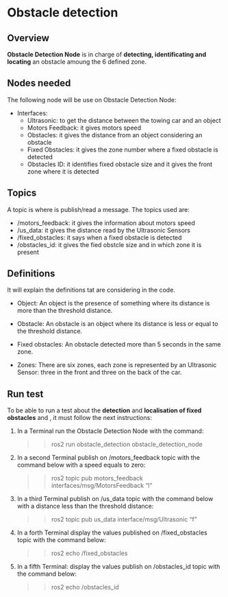 # Obstacle detection

## Overview

**Obstacle Detection Node** is in charge of **detecting, identificating and locating** 
an obstacle amoung the 6 defined zone.

## Nodes needed

The following node will be use on Obstacle Detection Node:

* Interfaces: 
    * Ultrasonic: to get the distance between the towing car and an object
    * Motors Feedback: it gives motors speed
    * Obstacles: it gives the distance from an object considering an obstacle
    * Fixed Obstacles: it gives the zone number where a fixed obstacle is detected
    * Obstacles ID: it identifies fixed obstacle size and it gives the front zone where it is detected

## Topics

A topic is where is publish/read a message. The topics used are:
* /motors_feedback: it gives the information about motors speed
* /us_data: it gives the distance read by the Ultrasonic Sensors
* /fixed_obstacles: it says when a fixed obstacle is detected
* /obstacles_id: it gives the fied obstcle size and in which zone it is present
 
## Definitions

It will explain the definitions tat are considering in the code.

* Object:
    An object is the presence of something where its distance is more than the threshold distance.

* Obstacle:
    An obstacle is an object where its distance is less or equal to the threshold distance.

* Fixed obstacles:
    An obstacle detected more than 5 seconds in the same zone. 

* Zones:
    There are six zones, each zone is represented by an Ultrasonic Sensor: three in the front 
and three on the back of the car.

## Run test

To be able to run a test about the **detection** and **localisation of fixed obstacles** and , it must follow the next instructions:

1. In a Terminal run the Obstacle Detection Node with the command:
    >> ros2 run obstacle_detection obstacle_detection_node

2. In a second Terminal publish on /motors_feedback topic with the command below 
  with a speed equals to zero:
    >> ros2 topic pub motors_feedback interfaces/msg/MotorsFeedback “l<TAB>”

3. In a third Terminal publish on /us_data topic with the command below with 
  a distance less than the threshold distance:
    >> ros2 topic pub us_data interface/msg/Ultrasonic “f<TAB>”

4. In a forth Terminal display the values published on /fixed_obstacles topic with
  the command below:
    >> ros2 echo /fixed_obstacles

5. In a fifth Terminal: display the values publish on /obstacles_id topic with 
  the command below:
    >> ros2 echo /obstacles_id
